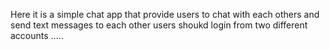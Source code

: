 Here it is a simple chat app that provide users to chat with each others and send text messages to each other 
users shoukd login from two different accounts .....
